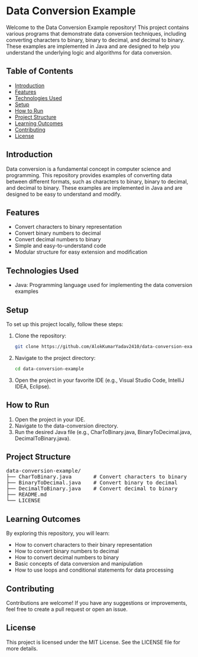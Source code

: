# Data Conversion Example

Welcome to the Data Conversion Example repository! This project contains various programs that demonstrate data conversion techniques, including converting characters to binary, binary to decimal, and decimal to binary. These examples are implemented in Java and are designed to help you understand the underlying logic and algorithms for data conversion.

## Table of Contents

- [Introduction](#introduction)
- [Features](#features)
- [Technologies Used](#technologies-used)
- [Setup](#setup)
- [How to Run](#how-to-run)
- [Project Structure](#project-structure)
- [Learning Outcomes](#learning-outcomes)
- [Contributing](#contributing)
- [License](#license)

## Introduction

Data conversion is a fundamental concept in computer science and programming. This repository provides examples of converting data between different formats, such as characters to binary, binary to decimal, and decimal to binary. These examples are implemented in Java and are designed to be easy to understand and modify.

## Features

- Convert characters to binary representation
- Convert binary numbers to decimal
- Convert decimal numbers to binary
- Simple and easy-to-understand code
- Modular structure for easy extension and modification

## Technologies Used

- Java: Programming language used for implementing the data conversion examples

## Setup

To set up this project locally, follow these steps:

1. Clone the repository:
   ```sh
   git clone https://github.com/AlokKumarYadav2410/data-conversion-examples.git

2. Navigate to the project directory:
   ```sh
   cd data-conversion-example
   
3. Open the project in your favorite IDE (e.g., Visual Studio Code, IntelliJ IDEA, Eclipse).

## How to Run
1. Open the project in your IDE.
2. Navigate to the data-conversion directory.
3. Run the desired Java file (e.g., CharToBinary.java, BinaryToDecimal.java, DecimalToBinary.java).

## Project Structure

<pre>
data-conversion-example/
├── CharToBinary.java       # Convert characters to binary
├── BinaryToDecimal.java    # Convert binary to decimal
├── DecimalToBinary.java    # Convert decimal to binary
├── README.md
└── LICENSE
</pre>

## Learning Outcomes
By exploring this repository, you will learn:

- How to convert characters to their binary representation
- How to convert binary numbers to decimal
- How to convert decimal numbers to binary
- Basic concepts of data conversion and manipulation
- How to use loops and conditional statements for data processing

## Contributing
Contributions are welcome! If you have any suggestions or improvements, feel free to create a pull request or open an issue.

## License
This project is licensed under the MIT License. See the LICENSE file for more details.